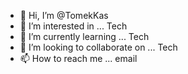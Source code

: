 - 👋 Hi, I’m @TomekKas
- 👀 I’m interested in ... Tech
- 🌱 I’m currently learning ... Tech
- 💞️ I’m looking to collaborate on ... Tech
- 📫 How to reach me ... email

<!---
TomekKas/TomekKas is a ✨ special ✨ repository because its `README.md` (this file) appears on your GitHub profile.
You can click the Preview link to take a look at your changes.
--->
